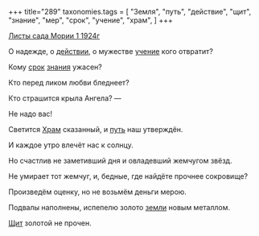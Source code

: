 +++
title="289"
taxonomies.tags = [
 "Земля",
 "путь",
 "действие",
 "щит",
 "знание",
 "мер",
 "срок",
 "учение",
 "храм",
]
+++

[Листы сада Мории 1 1924г](/agni/1924)

О надежде, о [действии](/tags/действие), о мужестве [учение](/tags/учение) кого отвратит?   

Кому [срок](/tags/срок) [знания](/tags/знание) ужасен?   

Кто перед ликом любви бледнеет?   

Кто страшится крыла Ангела? —    

Не надо вас!   

Светится [Храм](/tags/храм) сказанный, и [путь](/tags/путь) наш утверждён.   

И каждое утро влечёт нас к солнцу.   

Но счастлив не заметивший дня и овладевший жемчугом звёзд.   

Не умирает тот жемчуг, и, бедные, где найдёте прочнее сокровище?   

Произведём оценку, но не возьмём деньги мерою.   

Подвалы наполнены, испепелю золото [земли](/tags/Земля) новым металлом.   

[Щит](/tags/щит) золотой не прочен.   

